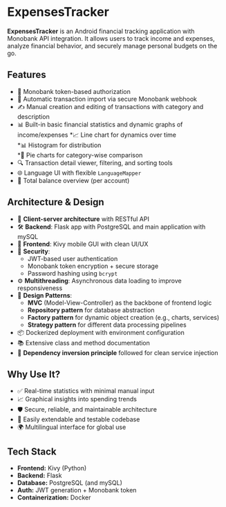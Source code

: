 # ExpensesTracker

**ExpensesTracker** is an Android financial tracking application with Monobank API integration. It allows users to track income and expenses, analyze financial behavior, and securely manage personal budgets on the go.

## Features

- 🔐 Monobank token-based authorization
- 🔄 Automatic transaction import via secure Monobank webhook 
- ✍️ Manual creation and editing of transactions with category and description  
- 📊 Built-in basic financial statistics and dynamic graphs of income/expenses
        *📈 Line chart for dynamics over time  
        *📊 Histogram for distribution  
        *🥧 Pie charts for category-wise comparison 
- 🔍 Transaction detail viewer, filtering, and sorting tools  
- 🌐 Language UI with flexible `LanguageMapper`  
- 💱 Total balance overview (per account)  

## Architecture & Design

- 🧭 **Client-server architecture** with RESTful API  
- 🛠️ **Backend**: Flask app with PostgreSQL and main application with mySQL
- 📱 **Frontend**: Kivy mobile GUI with clean UI/UX  
- 🔐 **Security**: 
  - JWT-based user authentication  
  - Monobank token encryption + secure storage  
  - Password hashing using `bcrypt`  
- ⚙️ **Multithreading**: Asynchronous data loading to improve responsiveness  
- 📂 **Design Patterns**:
  - **MVC** (Model-View-Controller) as the backbone of frontend logic  
  - **Repository pattern** for database abstraction  
  - **Factory pattern** for dynamic object creation (e.g., charts, services)  
  - **Strategy pattern** for different data processing pipelines  
- 📦 Dockerized deployment with environment configuration  
- 📚 Extensive class and method documentation  
- 🔄 **Dependency inversion principle** followed for clean service injection

## Why Use It?

- ✅ Real-time statistics with minimal manual input  
- 📈 Graphical insights into spending trends  
- 🛡️ Secure, reliable, and maintainable architecture  
- 🔧 Easily extendable and testable codebase  
- 🌍 Multilingual interface for global use

## Tech Stack

- **Frontend:** Kivy (Python)  
- **Backend:** Flask  
- **Database:** PostgreSQL (and mySQL)   
- **Auth:** JWT generation + Monobank token  
- **Containerization:** Docker  
